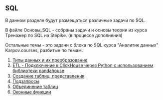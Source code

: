 ## SQL

В данном разделе будут размещаться различные задачи по SQL.

В файле Основы_SQL - собраны задачи и основы теории из курса Тренажер по SQL на Stepikе. (в процессе дополнения)

Остальные темы - это задачи с блока по SQL курса "Аналитик данных" Karpov.courses, разбитые по темам.

1. [Типы данных и их преобразование](https://github.com/darina6688/SQL/blob/main/sql_data_types.ipynb)
2. [ETL - Подключение к ClickHouse через Python c использованием библиотеки pandahouse](https://github.com/darina6688/SQL/blob/main/SQL_Python.ipynb)
3. [Создание таблиц, представления](https://github.com/darina6688/SQL/blob/main/sql_create.md)
4. [Подзапросы](https://github.com/darina6688/SQL/blob/main/sql_subqueries.md)
5. [Объединение таблиц](https://github.com/darina6688/SQL/blob/main/sql_JOINs.md)
6. [Оконные функции](https://github.com/darina6688/SQL/blob/main/sql_window_function.md)

